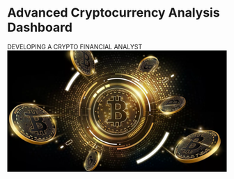 # Advanced Cryptocurrency Analysis Dashboard

DEVELOPING A CRYPTO FINANCIAL ANALYST
![Bitcoin](images/bitcoin.png)
